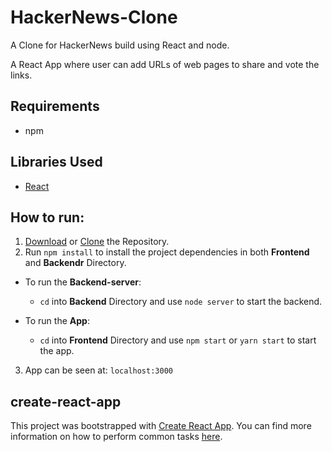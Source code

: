 # HackerNews-Clone
A Clone for HackerNews build using React and node.

A React App where user can add URLs of web pages to share and vote the links.

## Requirements
* npm

## Libraries Used
* [React](https://reactjs.org/)

## How to run:
1. [Download](https://github.com/sagarchoudhary96/HackerNews-Clone/archive/master.zip) or [Clone](https://github.com/sagarchoudhary96/HackerNews-Clone.git) the Repository.
2. Run `npm install` to install the project dependencies in both **Frontend** and **Backendr** Directory.
- To run the **Backend-server**: 
  - `cd` into **Backend** Directory and use `node server` to start the backend.
  
- To run the **App**: 
  - `cd` into **Frontend** Directory and use `npm start` or `yarn start` to start the app.
  
3. App can be seen at: `localhost:3000`

## create-react-app

This project was bootstrapped with [Create React App](https://github.com/facebookincubator/create-react-app). You can find more information on how to perform common tasks [here](https://github.com/facebookincubator/create-react-app/blob/master/packages/react-scripts/template/README.md).
